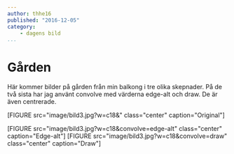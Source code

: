 ```yaml
---
author: thhe16
published: "2016-12-05"
category:
    - dagens bild
...
```

Gården
==================================

Här kommer bilder på gården från min balkong i tre olika skepnader. På de två sista har jag använt
convolve med värderna edge-alt och draw. De är även centrerade.

[FIGURE src="image/bild3.jpg?w=c18&" class="center" caption="Original"]
<!--more-->
[FIGURE src="image/bild3.jpg?w=c18&convolve=edge-alt" class="center" caption="Edge-alt"]
[FIGURE src="image/bild3.jpg?w=c18&convolve=draw" class="center" caption="Draw"]